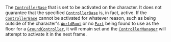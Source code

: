 The [`ControllerBase`](https://create.roblox.com/docs/reference/engine/classes/ControllerBase) that is set to be activated on the character.
It does not guarantee that the specified [`ControllerBase`](https://create.roblox.com/docs/reference/engine/classes/ControllerBase) is, in
fact, active. If the [`ControllerBase`](https://create.roblox.com/docs/reference/engine/classes/ControllerBase) cannot be activated for
whatever reason, such as being outside of the character's
[`WorldRoot`](https://create.roblox.com/docs/reference/engine/classes/WorldRoot) or no [`Part`](https://create.roblox.com/docs/reference/engine/classes/Part) being found to use as the floor for a
[`GroundController`](https://create.roblox.com/docs/reference/engine/classes/GroundController), it will remain set and the
[`ControllerManager`](https://create.roblox.com/docs/reference/engine/classes/ControllerManager) will attempt to activate it in the next frame.